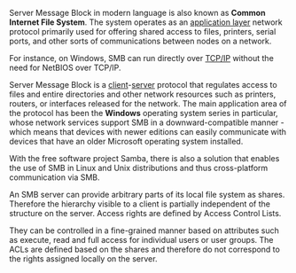 Server Message Block in modern language is also known as **Common Internet File System**. The system operates as an [application layer](../networking/application.md) network protocol primarily used for offering shared access to files, printers, serial ports, and other sorts of communications between nodes on a network.

For instance, on Windows, SMB can run directly over [TCP/IP](../networking/tcpip.md) without the need for NetBIOS over TCP/IP. 

Server Message Block is a [client](../terms/client.md)-[server](../terms/server.md) protocol that regulates access to files and entire directories and other network resources such as printers, routers, or interfaces released for the network. The main application area of the protocol has been the **Windows** operating system series in particular, whose network services support SMB in a downward-compatible manner - which means that devices with newer editions can easily communicate with devices that have an older Microsoft operating system installed. 

With the free software project Samba, there is also a solution that enables the use of SMB in Linux and Unix distributions and thus cross-platform communication via SMB.

An SMB server can provide arbitrary parts of its local file system as shares. Therefore the hierarchy visible to a client is partially independent of the structure on the server. Access rights are defined by Access Control Lists. 

They can be controlled in a fine-grained manner based on attributes such as execute, read and full access for individual users or user groups. The ACLs are defined based on the shares and therefore do not correspond to the rights assigned locally on the server.
